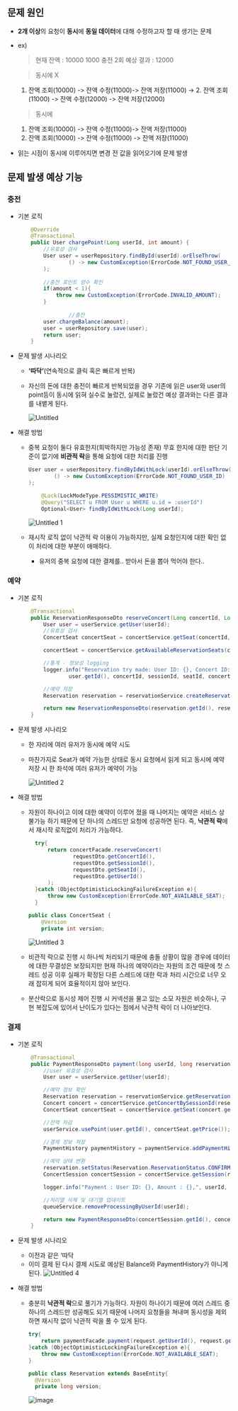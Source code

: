 ## 문제 원인

- **2개 이상**의 요청이 **동시**에 **동일 데이터**에 대해 수정하고자 할 때 생기는 문제
- ex)
    
    > 현재 잔액 : 10000
    1000 충전 2회
    예상 결과 : 12000
    > 
    
    > 동시에 X
    1. 잔액 조회(10000) -> 잔액 수정(11000)-> 잔액 저장(11000) → 2. 잔액 조회(11000) -> 잔액 수정(12000) -> 잔액 저장(12000)
    > 
    
    > 동시에
    1. 잔액 조회(10000) -> 잔액 수정(11000)-> 잔액 저장(11000)
    2. 잔액 조회(10000) -> 잔액 수정(11000) -> 잔액 저장(11000)
    > 
- 읽는 시점이 동시에 이루어지면 변경 전 값을 읽어오기에 문제 발생

## 문제 발생 예상 기능

### 충전

- 기본 로직
    
    ```java
        @Override
        @Transactional
        public User chargePoint(Long userId, int amount) {
            //유효성 검사
            User user = userRepository.findById(userId).orElseThrow(
                    () -> new CustomException(ErrorCode.NOT_FOUND_USER_ID)
            );
            
            //충전 포인트 양수 확인
            if(amount < 1){
                throw new CustomException(ErrorCode.INVALID_AMOUNT);
            }
            
    				//충전
            user.chargeBalance(amount);
            user = userRepository.save(user);
            return user;
        }
    ```
    
- 문제 발생 시나리오
    - **‘따닥’**(연속적으로 클릭 혹은 빠르게 반복)
    - 자신의 돈에 대한 충전이 빠르게 반복되었을 경우 기존에 읽은 user와 user의 point등이 동시에 읽혀 실수로 눌렀건, 실제로 눌렀건 예상 결과와는 다른 결과를 내뱉게 된다.
    
      ![Untitled](https://github.com/user-attachments/assets/b722c37c-0790-4399-a4a3-1b8338716068)

    
- 해결 방법
    - 중복 요청이 둘다 유효한지(희박하지만 가능성 존재) 무효 한지에 대한 판단 기준이 없기에 **비관적 락**을 통해 요청에 대한 처리를 진행
        
        ```java
        User user = userRepository.findByIdWithLock(userId).orElseThrow(
                () -> new CustomException(ErrorCode.NOT_FOUND_USER_ID)
        );
        ```
        
        ```java
            @Lock(LockModeType.PESSIMISTIC_WRITE)
            @Query("SELECT u FROM User u WHERE u.id = :userId")
            Optional<User> findByIdWithLock(Long userId);
        ```
      ![Untitled 1](https://github.com/user-attachments/assets/849272f4-a9dc-4aa8-b3b3-0cf8970e23a4)
    - 재시작 로직 없이 낙관적 락 이용이 가능하지만, 실제 요청인지에 대한 확인 없이 처리에 대한 부분이 애매하다.
        - 유저의 중복 요청에 대한 결제를.. 받아서 돈을 뽑아 먹어야 한다..
    


    

### 예약

- 기본 로직
    
    ```java
        @Transactional
        public ReservationResponseDto reserveConcert(Long concertId, Long sessionId, Long seatId, Long userId) {
            User user = userService.getUser(userId);
            //유효성 검사
            ConcertSeat concertSeat = concertService.getSeat(concertId, sessionId, seatId);
    
            concertSeat = concertService.getAvailableReservationSeats(concertId, sessionId, seatId);
    
            //통계 · 정보성 logging
            logger.info("Reservation try made: User ID: {}, Concert ID: {}, ConcertSession ID: {}, ConcertSeat ID: {}, Price: {}",
                    user.getId(), concertId, sessionId, seatId, concertSeat.getPrice());
    
            //예약 저장
            Reservation reservation = reservationService.createReservation(new Reservation(user.getId(), sessionId, concertSeat.getId(), concertSeat.getPrice()));
    
            return new ReservationResponseDto(reservation.getId(), reservation.getReservationPrice());
        }
    ```
    
- 문제 발생 시나리오
    - 한 자리에 여러 유저가 동시에 예약 시도
    - 마찬가지로 Seat가 예약 가능한 상태로 동시 요청에서 읽게 되고 동시에 예약 저장 시 한 좌석에 여러 유저가 예약이 가능
    
      ![Untitled 2](https://github.com/user-attachments/assets/0fae3590-247d-4e36-8a44-021ae08b5777)

    
- 해결 방법
    - 자원이 하나이고 이에 대한 예약이 이루어 졌을 때 나머지는 예약은 서비스 상 불가능 하기 때문에 단 하나의 스레드만 요청에 성공하면 된다. 즉, **낙관적 락**에서 재시작 로직없이 처리가 가능하다.
        
        ```java
          try{
              return concertFacade.reserveConcert(
                      requestDto.getConcertId(),
                      requestDto.getSessionId(),
                      requestDto.getSeatId(),
                      requestDto.getUserId()
              );
          }catch (ObjectOptimisticLockingFailureException e){
              throw new CustomException(ErrorCode.NOT_AVAILABLE_SEAT);
          }
        ```
        
        ```java
        public class ConcertSeat {
        	@Version
        	private int version;
        ```
      ![Untitled 3](https://github.com/user-attachments/assets/e0726ec5-6881-4691-96d0-9726b6699b5c)
    - 비관적 락으로 진행 시 하나씩 처리되기 때문에 충돌 상황이 많을 경우에 데이터에 대한 무결성은 보장되지만 현재 하나의 예약이라는 자원의 조건 때문에 첫 스레드 성공 이후 실패가 확정된 다른 스레드에 대한 락과 처리 시간으로 너무 오래 잡히게 되어 효율적이지 않아 보인다.
    - 분산락으로 동시성 제어 진행 시 커넥션을 물고 있는 소모 자원은 비슷하나, 구현 복잡도에 있어서 난이도가 있다는 점에서 낙관적 락이 더 나아보인다.


    

### 결제

- 기본 로직
    
    ```java
        @Transactional
        public PaymentResponseDto payment(long userId, long reservationId){
            //user 유효성 검사
            User user = userService.getUser(userId);
    
            //예약 정보 확인
            Reservation reservation = reservationService.getReservationByUserId(user.getId(), reservationId);
            Concert concert = concertService.getConcertBySessionId(reservation.getConcertSessionId());
            ConcertSeat concertSeat = concertService.getSeat(concert.getId(), reservation.getConcertSessionId(), reservation.getConcertSeatId());
    
            //잔액 차감
            userService.usePoint(user.getId(), concertSeat.getPrice());
    
            //결제 정보 저장
            PaymentHistory paymentHistory = paymentService.addPaymentHistory(new PaymentHistory(concertSeat.getPrice(), user, reservation));
    
            //예약 상태 변환
            reservation.setStatus(Reservation.ReservationStatus.CONFIRMED);
            ConcertSession concertSession = concertService.getSession(reservation.getConcertSessionId());
    
            logger.info("Payment : User ID: {}, Amount : {},", userId, reservation.getReservationPrice());
    
            //처리열 삭제 및 대기열 업데이트
            queueService.removeProcessingByUserId(userId);
    
            return new PaymentResponseDto(concertSession.getId(), concertSession.getSessionTime(), concertSeat.getSeatNumber(), paymentHistory.getAmount());
        }
    ```
    
- 문제 발생 시나리오
    - 이전과 같은 ‘따닥
    - 이미 결제 된 다시 결제 시도로 예상된 Balance와 PaymentHistory가 아니게 된다.
      ![Untitled 4](https://github.com/user-attachments/assets/1f8734f5-79c5-466d-a700-f808cce28f07)

        
    
- 해결 방법
    - 충분히 **낙관적 락**으로 풀기가 가능하다. 자원이 하나이기 때문에 여러 스레드 중 하나의 스레드만 성공해도 되기 때문에 나머지 요청들을 쳐내며 동시성을 제외하면 재시작 없이 낙관적 락을 풀 수 있게 된다.
        
        ```java
        try{
            return paymentFacade.payment(request.getUserId(), request.getReservationId());
        }catch (ObjectOptimisticLockingFailureException e){
            throw new CustomException(ErrorCode.NOT_AVAILABLE_SEAT);
        }
        ```
        
        ```java
        public class Reservation extends BaseEntity{
          @Version
          private long version;
        ```
      ![image](https://github.com/user-attachments/assets/6632c7a6-bdf3-4e2f-94da-30bec3521e9e)
